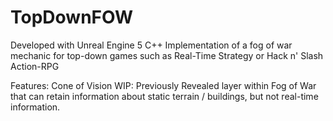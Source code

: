 # TopDownFOW

Developed with Unreal Engine 5
C++ Implementation of a fog of war mechanic for top-down games such as Real-Time Strategy or Hack n' Slash Action-RPG

Features:
Cone of Vision
WIP: Previously Revealed layer within Fog of War that can retain information about static terrain / buildings, but not real-time information.

